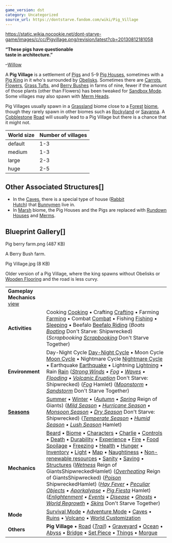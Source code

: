 ```yaml
---
game_version: dst
category: Uncategorized
source_url: https://dontstarve.fandom.com/wiki/Pig_Village
---
```


https://static.wikia.nocookie.net/dont-starve-game/images/c/cc/Pigvillage.png/revision/latest?cb=20130812181058 



 

**“**These pigs have questionable  
 taste in architecture.**”**

–[Willow](/wiki/Willow "Willow")

A **Pig Village** is a settlement of [Pigs](/wiki/Pigs "Pigs") and 5-9 [Pig Houses](/wiki/Pig_House "Pig House"), sometimes with a [Pig King](/wiki/Pig_King "Pig King") in it who's surrounded by [Obelisks](/wiki/Obelisk "Obelisk"). Sometimes there are [Carrots](/wiki/Carrot "Carrot"), [Flowers](/wiki/Flower "Flower"), [Grass Tufts](/wiki/Grass_Tuft "Grass Tuft"), and [Berry Bushes](/wiki/Berry_Bush "Berry Bush") in farms of nine, fewer if the amount of those plants (other than Flowers) has been tweaked for [Sandbox Mode](/wiki/Sandbox_Mode "Sandbox Mode"). Some villages may also spawn with [Merm Heads](/wiki/Merm_Heads "Merm Heads").

Pig Villages usually spawn in a [Grassland](/wiki/Grassland "Grassland") biome close to a [Forest](/wiki/Forest "Forest") [biome](/wiki/Biome "Biome"), though they rarely spawn in other biomes such as [Rockyland](/wiki/Rockyland "Rockyland") or [Savanna](/wiki/Savanna "Savanna"). A [Cobblestone](/wiki/Cobblestones "Cobblestones") [Road](/wiki/Road "Road") will usually lead to a Pig Village but there is a chance that it might not.

| World size | Number of villages |
| --- | --- |
| default | 1-3 |
| medium | 1-3 |
| large | 2-3 |
| huge | 2-5 |

## Other Associated Structures[]

* In the [Caves](/wiki/Caves "Caves"), there is a special type of house ([Rabbit Hutch](/wiki/Rabbit_Hutch "Rabbit Hutch")) that [Bunnymen](/wiki/Bunnyman "Bunnyman") live in.
* In [Marsh](/wiki/Marsh "Marsh") biome, the Pig Houses and the Pigs are replaced with [Rundown Houses](/wiki/Rundown_House "Rundown House") and [Merms](/wiki/Merm "Merm").

## Blueprint Gallery[]

Pig berry farm.png (487 KB)

A Berry Bush farm.

Pig Village.jpg (8 KB)

Older version of a Pig Village, where the king spawns without Obelisks or [Wooden Flooring](/wiki/Wooden_Flooring "Wooden Flooring") and the road is less curvy.

|  |  |
| --- | --- |
| **Gameplay Mechanics** [view](/wiki/Template:Gameplay "Template:Gameplay") | |
| **Activities** | Cooking [Cooking](/wiki/Cooking "Cooking") • Crafting [Crafting](/wiki/Crafting "Crafting") • Farming [Farming](/wiki/Farming "Farming") • Combat [Combat](/wiki/Combat "Combat") • Fishing [Fishing](/wiki/Fishing "Fishing") • [Sleeping](/wiki/Sleeping "Sleeping") • Beefalo [Beefalo Riding](/wiki/Beefalo "Beefalo")  (*Boats [Boating](/wiki/Boats "Boats")* Don't Starve: Shipwrecked) (*Scrapbooking [Scrapbooking](/wiki/Scrapbooking "Scrapbooking")* Don't Starve Together) |
| **Environment** | Day-Night Cycle [Day-Night Cycle](/wiki/Day-Night_Cycle "Day-Night Cycle") • Moon Cycle [Moon Cycle](/wiki/Moon_Cycle "Moon Cycle") • Nightmare Cycle [Nightmare Cycle](/wiki/Nightmare_Cycle "Nightmare Cycle") • Earthquake [Earthquake](/wiki/Earthquake "Earthquake") • Lightning [Lightning](/wiki/Lightning "Lightning") • Rain [Rain](/wiki/Rain "Rain")  (*[Strong Winds](/wiki/Strong_Winds "Strong Winds") • [Fog](/wiki/Fog "Fog") • [Waves](/wiki/Waves "Waves") • [Flooding](/wiki/Flooding "Flooding") • [Volcanic Eruption](/wiki/Volcano/Object#Eruptions "Volcano/Object")* Don't Starve: Shipwrecked) (*[Fog](/wiki/Fog#Hamlet "Fog")* Hamlet) (*[Moonstorm](/wiki/Moonstorm "Moonstorm") • [Sandstorm](/wiki/Sandstorm "Sandstorm")* Don't Starve Together) |
| **[Seasons](/wiki/Seasons "Seasons")** | [Summer](/wiki/Seasons/Summer "Seasons/Summer") • [Winter](/wiki/Seasons/Winter "Seasons/Winter") • (*[Autumn](/wiki/Seasons/Autumn "Seasons/Autumn")* • *[Spring](/wiki/Seasons/Spring "Seasons/Spring")* Reign of Giants)  (*[Mild Season](/wiki/Seasons/Mild "Seasons/Mild") • [Hurricane Season](/wiki/Seasons/Hurricane "Seasons/Hurricane") • [Monsoon Season](/wiki/Seasons/Monsoon "Seasons/Monsoon") • [Dry Season](/wiki/Seasons/Dry "Seasons/Dry")* Don't Starve: Shipwrecked) (*[Temperate Season](/wiki/Seasons/Temperate "Seasons/Temperate") • [Humid Season](/wiki/Seasons/Humid "Seasons/Humid") • [Lush Season](/wiki/Seasons/Lush "Seasons/Lush")* Hamlet) |
| **Mechanics** | [Beard](/wiki/Beard "Beard") • [Biome](/wiki/Biome "Biome") • [Characters](/wiki/Characters "Characters") • [Charlie](/wiki/Charlie_(Night_Monster) "Charlie (Night Monster)") • [Controls](/wiki/Controls "Controls") • [Death](/wiki/Death "Death") • [Durability](/wiki/Durability "Durability") • [Experience](/wiki/Experience "Experience") • [Fire](/wiki/Fire "Fire") • [Food Spoilage](/wiki/Food#Food_Spoilage "Food") • [Freezing](/wiki/Freezing "Freezing") • [Health](/wiki/Health "Health") • [Hunger](/wiki/Hunger "Hunger") • [Inventory](/wiki/Inventory "Inventory") • [Light](/wiki/Light "Light") • [Map](/wiki/Map "Map") • [Naughtiness](/wiki/Krampus#Naughtiness "Krampus") • [Non-renewable resources](/wiki/Non-renewable_resources "Non-renewable resources") • [Sanity](/wiki/Sanity "Sanity") • [Saving](/wiki/Saving "Saving") • [Structures](/wiki/Structures "Structures")  (*[Wetness](/wiki/Wetness "Wetness")* Reign of GiantsShipwreckedHamlet) (*[Overheating](/wiki/Overheating "Overheating")* Reign of GiantsShipwrecked) (*[Poison](/wiki/Poison "Poison")* ShipwreckedHamlet) (*[Hay Fever](/wiki/Hay_Fever "Hay Fever") • [Peculiar Objects](/wiki/Peculiar_Objects "Peculiar Objects") • [Aporkalypse](/wiki/Aporkalypse "Aporkalypse") • [Pig Fiesta](/wiki/Pig_Fiesta "Pig Fiesta")* Hamlet) (*[Enlightenment](/wiki/Enlightenment "Enlightenment") • [Events](/wiki/Category:Events "Category:Events") • [Disease](/wiki/Disease "Disease") • [Ghosts](/wiki/Ghost_Characters "Ghost Characters") • [World Regrowth](/wiki/Regrowth "Regrowth") • [Skins](/wiki/Skins "Skins")* Don't Starve Together) |
| **Mode** | [Survival Mode](/wiki/Survival_Mode "Survival Mode") • [Adventure Mode](/wiki/Adventure_Mode "Adventure Mode") • [Caves](/wiki/Caves "Caves") • [Ruins](/wiki/Ruins "Ruins") • [Volcano](/wiki/Volcano "Volcano") • [World Customization](/wiki/World_Customization "World Customization") |
| **Others** | **Pig Village** • [Road](/wiki/Road "Road") (*[Trail](/wiki/Trail "Trail")*) • [Graveyard](/wiki/Graveyard "Graveyard") • [Ocean](/wiki/Ocean "Ocean") • [Abyss](/wiki/Abyss "Abyss") • [Bridge](/wiki/Bridge "Bridge") • [Set Piece](/wiki/Set_Piece "Set Piece") • [Things](/wiki/Things "Things") • [Morgue](/wiki/Morgue "Morgue") |